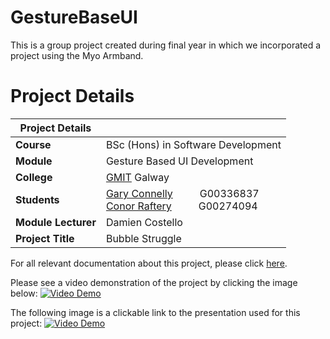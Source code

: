 # GestureBaseUI
This is a group project created during final year in which we incorporated a project using the Myo Armband.

# Project Details

| Project Details   |     |
| --- | --- |
| **Course** | BSc (Hons) in Software Development  |
| **Module** |  Gesture Based UI Development |
| **College** | [GMIT](http://www.gmit.ie/) Galway |
| **Students** | [Gary Connelly](https://www.linkedin.com/in/gary-connelly-555106170/)&nbsp;&nbsp;&nbsp;&nbsp;&nbsp;&nbsp;&nbsp;&nbsp;&nbsp; G00336837<br/>[Conor Raftery](https://www.linkedin.com/in/conor-raftery-090b88150/)&nbsp;&nbsp;&nbsp;&nbsp;&nbsp;&nbsp;&nbsp;&nbsp;&nbsp; G00274094 |
| **Module Lecturer** | Damien Costello |
| **Project Title** | Bubble Struggle |

For all relevant documentation about this project, please click [here](https://github.com/Raftery93/GestureBaseUI/tree/master/Documentation).


Please see a video demonstration of the project by clicking the image below:
[![Video Demo](https://user-images.githubusercontent.com/22517432/56138104-0ecfb980-5f8e-11e9-926d-3697b338fa3d.PNG)](https://www.youtube.com/watch?v=CsmlU5ya-tw&feature=youtu.be)

The following image is a clickable link to the presentation used for this project:
[![Video Demo](https://user-images.githubusercontent.com/22517432/56138302-8bfb2e80-5f8e-11e9-87e8-65a1949e59db.PNG)](https://prezi.com/hqd8xsla7afh/myo-armband-project/)

